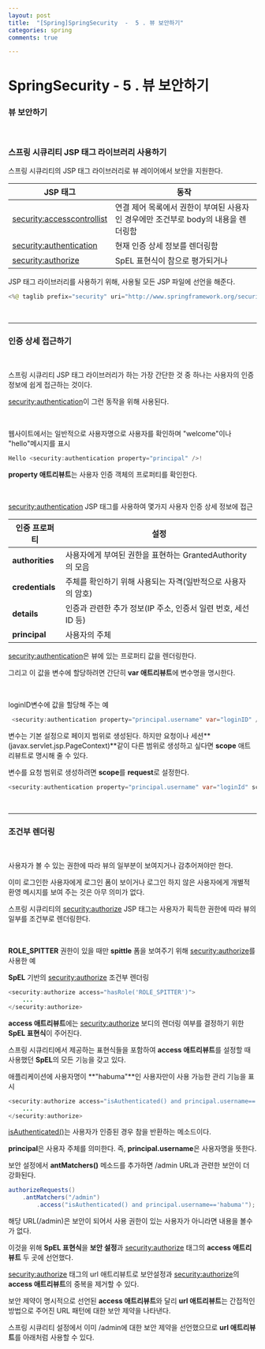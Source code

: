 ```yaml
---
layout: post
title:  "[Spring]SpringSecurity  -  5 . 뷰 보안하기"
categories: spring
comments: true

---
```


# SpringSecurity - 5 . 뷰 보안하기

### 뷰 보안하기

<br/>

### 스프링 시큐리티 JSP 태그 라이브러리 사용하기

스프링 시큐리티의 JSP 태그 라이브러리로 뷰 레이어에서 보안을 지원한다.

| JSP 태그                       | 동작                                                         |
| ------------------------------ | ------------------------------------------------------------ |
| [security:accesscontrollist]() | 연결 제어 목록에서 권한이  부여된 사용자인 경우에만 조건부로 body의 내용을 렌더링함 |
| [security:authentication]()    | 현재 인증 상세 정보를 렌더링함                               |
| [security:authorize]()         | SpEL 표현식이  참으로 평가되거나                             |

 

JSP 태그 라이브러리를 사용하기 위해, 사용될 모든 JSP 파일에 선언을 해준다.

````java
<%@ taglib prefix="security" uri="http://www.springframework.org/security/tags" %> 
````

<br/>

------

### 인증 상세 접근하기

<br/>

스프링 시큐리티 JSP 태그 라이브러리가 하는 가장 간단한 것 중 하나는 사용자의 인증 정보에 쉽게 접근하는 것이다.

[security:authentication]()이 그런 동작을 위해 사용된다.

 <br/>

웹사이트에서는 일반적으로 사용자명으로 사용자를 확인하며 "welcome"이나 "hello"메시지를 표시

````java
Hello <security:authentication property="principal" />!  
````

**property 애트리뷰트**는 사용자 인증 객체의 프로퍼티를 확인한다.

<br/>

[security:authentication]() JSP 태그를 사용하여 몇가지 사용자 인증 상세 정보에 접근

| 인증 프로퍼티   | 설정                                                         |
| --------------- | ------------------------------------------------------------ |
| **authorities** | 사용자에게 부여된 권한을 표현하는 GrantedAuthority의 모음    |
| **credentials** | 주체를 확인하기 위해 사용되는  자격(일반적으로 사용자의 암호) |
| **details**     | 인증과 관련한 추가 정보(IP 주소, 인증서 일련 번호,  세선 ID 등) |
| **principal**   | 사용자의 주체                                                |

[security:authentication]()은 뷰에 있는 프로퍼티 값을 렌더링한다.

그리고 이 값을 변수에 할당하려면 간단히 **var 애트리뷰트**에 변수명을 명시한다.

 <br/>

loginID변수에 값을 할당해 주는 예

````java
 <security:authentication property="principal.username" var="loginID" /> 
````

변수는 기본 설정으로 페이지 범위로 생성된다. 
하지만 요청이나 세션**(javax.servlet.jsp.PageContext)**같이 다른 범위로 생성하고 싶다면 **scope** 애트리뷰트로 명시해 줄 수 있다.



변수를 요청 범위로 생성하려면 **scope**를 **request**로 설정한다.

 ````java
<security:authentication property="principal.username" var="loginId" scope="request"/>
 ````

<br/>

---------------

### 조건부 렌더링

<br/>

사용자가 볼 수 있는 권한에 따라 뷰의 일부분이 보여지거나 감추어져야만 한다.

이미 로그인한 사용자에게 로그인 폼이 보이거나 로그인 하지 않은 사용자에게 개별적 환영 메시지를 보여 주는 것은 아무 의미가 없다.

스프링 시큐리티의 [security:authorize]() JSP 태그는 사용자가 획득한 권한에 따라 뷰의 일부를 조건부로 렌더링한다.

 <br/>

**ROLE_SPITTER** 권한이 있을 때만 **spittle** 폼을 보여주기 위해 [security:authorize]()를 사용한 예

**SpEL** 기반의 [security:authorize]() 조건부 렌더링

````java
<security:authorize access="hasRole('ROLE_SPITTER')">
    ...
</security:authorize> 
````

**access 애트리뷰트**에는 [security:authorize]() 보디의 렌더링 여부를 결정하기 위한 **SpEL 표현식**이 주어진다.

스프링 시큐리티에서 제공하는 표현식들을 포함하여 **access 애트리뷰트**를 설정할 때 사용했던 **SpEL**의 모든 기능을 갖고 있다.

애플리케이션에 사용자명이 **"habuma"**인 사용자만이 사용 가능한 관리 기능을 표시

````java
<security:authorize access="isAuthenticated() and principal.username=='habuma'">
    ...
</security:authorize>
````

[isAuthenticated()]()는 사용자가 인증된 경우 참을 반환하는 메소드이다.

**principal**은 사용자 주체를 의미한다. 즉, **principal.username**은 사용자명을 뜻한다.



보안 설정에서 **antMatchers()** 메소드를 추가하면 /admin URL과 관련한 보안이 더 강화된다.

````java
authorizeRequests()
    .antMatchers("/admin")
        .access("isAuthenticated() and principal.username=='habuma'");
````

해당 URL(/admin)은 보안이 되어서 사용 권한이 있는 사용자가 아니라면 내용을 볼수가 없다.

이것을 위해 **SpEL 표현식**을 **보안 설정**과 [security:authorize]() 태그의 **access 애트리뷰트** 두 곳에 선언했다.

[security:authorize]() 태그의 url 애트리뷰트로 보안설정과 [security:authorize]()의 **access 애트리뷰트**의 중복을 제거할 수 있다.

보안 제약이 명시적으로 선언된 **access 애트리뷰트**와 달리 **url 애트리뷰트**는 간접적인 방법으로 주어진 URL 패턴에 대한 보안 제약을 나타낸다. 

스프링 시큐리티 설정에서 이미 /admin에 대한 보안 제약을 선언했으므로 **url 애트리뷰트**를 아래처럼 사용할 수 있다.